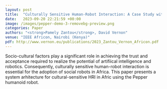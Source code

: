 ```yaml
---
layout: post
title:  "Culturally Sensitive Human-Robot Interaction: A Case Study with the Pepper Humanoid Robot"
date:   2023-09-20 22:21:59 +00:00
image: /images/pepper-demo-3-removebg-preview.png
categories: Paper
authors: "<strong>Pamely Zantou</strong>, David Vernon"
venue: "IEEE Africon, Nairobi (Kenya)"
pdf: http://www.vernon.eu/publications/2023_Zantou_Vernon_Africon.pdf
---
```

Socio-cultural factors play a significant role in achieving the trust and acceptance required to realize the potential of artifiical intelligence and robotics. Consequently, culturally sensitive human-robot interaction is essential for the adoption of social robots in Africa. This paper presents a system arhitecture for cultural-sensitive HRI in Afric using the Pepper humanoid robot.



